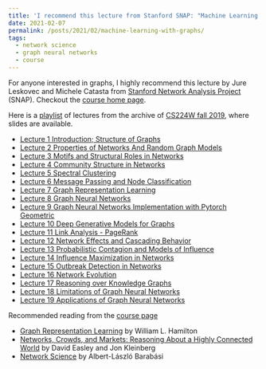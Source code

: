 ```yaml
---
title: 'I recommend this lecture from Stanford SNAP: "Machine Learning with Graphs"'
date: 2021-02-07
permalink: /posts/2021/02/machine-learning-with-graphs/
tags:
  - network science
  - graph neural networks
  - course
---
```


For anyone interested in graphs, I highly recommend this lecture by Jure Leskovec and Michele Catasta from [Stanford Network Analysis Project](http://snap.stanford.edu/) (SNAP). Checkout the [course home page](http://snap.stanford.edu/class/cs224w/). 

Here is a [playlist](https://www.youtube.com/watch?v=uEPPnR22fxg&list=PL-Y8zK4dwCrQyASidb2mjj_itW2-YYx6-&index=1) of lectures from the archive of [CS224W fall 2019](http://snap.stanford.edu/class/cs224w-2019/), where slides are available.
- [Lecture 1 Introduction; Structure of Graphs](https://www.youtube.com/watch?v=uEPPnR22fxg&list=PL-Y8zK4dwCrQyASidb2mjj_itW2-YYx6-&index=1)
- [Lecture 2 Properties of Networks And Random Graph Models](https://www.youtube.com/watch?v=erMiEFGRsIk&list=PL-Y8zK4dwCrQyASidb2mjj_itW2-YYx6-&index=2)
- [Lecture 3 Motifs and Structural Roles in Networks](https://www.youtube.com/watch?v=sdpqpj8g6YY&list=PL-Y8zK4dwCrQyASidb2mjj_itW2-YYx6-&index=3)
- [Lecture 4 Community Structure in Networks](https://www.youtube.com/watch?v=Q7CHFo8UdPU&list=PL-Y8zK4dwCrQyASidb2mjj_itW2-YYx6-&index=4)
- [Lecture 5 Spectral Clustering](https://www.youtube.com/watch?v=VIu-ORmRspA&list=PL-Y8zK4dwCrQyASidb2mjj_itW2-YYx6-&index=5)
- [Lecture 6 Message Passing and Node Classification](https://www.youtube.com/watch?v=hTV44YH8Hd0&list=PL-Y8zK4dwCrQyASidb2mjj_itW2-YYx6-&index=6)
- [Lecture 7 Graph Representation Learning](https://www.youtube.com/watch?v=4PTOhI8IWTo&list=PL-Y8zK4dwCrQyASidb2mjj_itW2-YYx6-&index=7) 
- [Lecture 8 Graph Neural Networks](https://www.youtube.com/watch?v=LdK9HzBAR8c&list=PL-Y8zK4dwCrQyASidb2mjj_itW2-YYx6-&index=8)
- [Lecture 9 Graph Neural Networks Implementation with Pytorch Geometric](https://www.youtube.com/watch?v=X_fmiIy_YyI&list=PL-Y8zK4dwCrQyASidb2mjj_itW2-YYx6-&index=9)
- [Lecture 10 Deep Generative Models for Graphs](https://www.youtube.com/watch?v=enyym0s94iY&list=PL-Y8zK4dwCrQyASidb2mjj_itW2-YYx6-&index=10)
- [Lecture 11 Link Analysis - PageRank](https://www.youtube.com/watch?v=QD_NN6WUh9s&list=PL-Y8zK4dwCrQyASidb2mjj_itW2-YYx6-&index=11)
- [Lecture 12 Network Effects and Cascading Behavior](https://www.youtube.com/watch?v=50D4kA0gOPw&list=PL-Y8zK4dwCrQyASidb2mjj_itW2-YYx6-&index=12)
- [Lecture 13 Probabilistic Contagion and Models of Influence](https://www.youtube.com/watch?v=0VWQdbyFmtU&list=PL-Y8zK4dwCrQyASidb2mjj_itW2-YYx6-&index=13)
- [Lecture 14 Influence Maximization in Networks](https://www.youtube.com/watch?v=hstYPmdW8PU&list=PL-Y8zK4dwCrQyASidb2mjj_itW2-YYx6-&index=14)
- [Lecture 15 Outbreak Detection in Networks](https://www.youtube.com/watch?v=fYOq5IX18JY&list=PL-Y8zK4dwCrQyASidb2mjj_itW2-YYx6-&index=15)
- [Lecture 16 Network Evolution](https://www.youtube.com/watch?v=3pramEtovus&list=PL-Y8zK4dwCrQyASidb2mjj_itW2-YYx6-&index=16)
- [Lecture 17 Reasoning over Knowledge Graphs](https://www.youtube.com/watch?v=izK_u0appck&list=PL-Y8zK4dwCrQyASidb2mjj_itW2-YYx6-&index=17)
- [Lecture 18 Limitations of Graph Neural Networks](https://www.youtube.com/watch?v=BqZWbRivm8g&list=PL-Y8zK4dwCrQyASidb2mjj_itW2-YYx6-&index=18)
- [Lecture 19 Applications of Graph Neural Networks](https://www.youtube.com/watch?v=p2aqXKfRXEA&list=PL-Y8zK4dwCrQyASidb2mjj_itW2-YYx6-&index=19)


Recommended reading from the [course page](http://snap.stanford.edu/class/cs224w/)
-   [Graph Representation Learning](https://www.cs.mcgill.ca/~wlh/grl_book/) by William L. Hamilton
-   [Networks, Crowds, and Markets: Reasoning About a Highly Connected World](http://www.cs.cornell.edu/home/kleinber/networks-book/) by David Easley and Jon Kleinberg
-   [Network Science](http://networksciencebook.com/) by Albert-László Barabási
